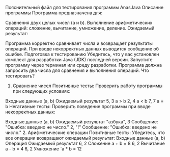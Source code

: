 Пояснительный файл для тестирования программы AnasJava
Описание программы
Программа предназначена для:

Сравнения двух целых чисел (a и b).
Выполнение арифметических операций: сложение, вычитание, умножение, деление.
Ожидаемый результат:

Программа корректно сравнивает числа и возвращает результаты операций.
При вводе некорректных данных выводится сообщение об ошибке.
Подготовка к тестированию
Убедитесь, что у вас установлен комплект для разработки Java (JDK) последней версии.
Запустите программу через терминал или среду разработки.
Программа должна запросить два числа для сравнения и выполнения операций.
Что тестировать?
1. Сравнение чисел
Позитивные тесты:
Проверить работу программы при следующих условиях:

Входные данные (a, b)	Ожидаемый результат
5, 3	a > b
2, 4	a < b
7, 7	a = b
Негативные тесты:
Проверить поведение программы при вводе некорректных данных:

Входные данные (a, b)	Ожидаемый результат
"азбука", 3	Сообщение: "Ошибка: введено не число."
2, "!"	Сообщение: "Ошибка: введено не число."
2. Арифметические операции
Позитивные тесты:
Убедитесь, что все операции возвращают ожидаемый результат:
Входные данные (a, b)	Операция	Ожидаемый результат
6, 2	Сложение	a + b = 8
6, 2	Вычитание	a - b = 4
6, 2	Умножение	`a * b = 12
